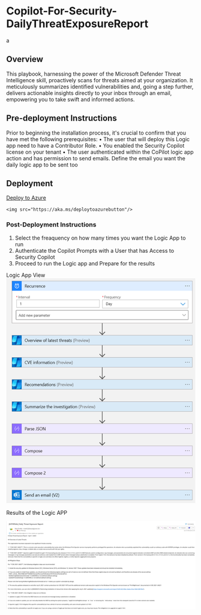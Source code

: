 # Copilot-For-Security-DailyThreatExposureReport 
a
## Overview

This playbook, harnessing the power of the Microsoft Defender Threat Intelligence skill, proactively scans for threats aimed at your organization. It meticulously summarizes identified vulnerabilities and, going a step further, delivers actionable insights directly to your inbox through an email, empowering you to take swift and informed actions.

## Pre-deployment Instructions

Prior to beginning the installation process, it's crucial to confirm that you have met the following prerequisites:
• The user that will deploy this Logic app need to have a Contributor Role.
• You enabled the Security Copilot license on your tenant
• The user authenticated within the CoPilot logic app action and has permission to send emails.
Define the email you want the daily logic app to be sent too

## Deployment

<a href="https://portal.azure.com/#create/Microsoft.Template/uri/https%3A%2F%2Fraw.githubusercontent.com%2FAzure%2FCopilot-For-Security%2Fmain%2FLogic%2520Apps%2FDailyThreatExposureReport-Copilot%2Fazuredeploy.json" target="_blank">Deploy to Azure</a>

    <img src="https://aka.ms/deploytoazurebutton"/>


</a>


### Post-Deployment Instructions

1. Select the freaquency on how many times you want the Logic App to run 
2. Authenticate the Copilot Prompts with a User that has Access to Security Copilot 
3. Proceed to run the Logic app and Prepare for the results 

Logic App View
![Daily Threat Exposure](https://github.com/Azure/Copilot-For-Security/blob/main/Images/Logicapp%20images/Dailythreatexposure.png)

Results of the Logic APP

![Daily Threat Exposure 2](https://github.com/Azure/Copilot-For-Security/blob/main/Images/Logicapp%20images/Dailythreatexposure2.png)
